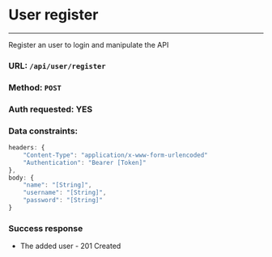 # User register
----

Register an user to login and manipulate the API

### URL: `/api/user/register`

### Method: `POST`

### Auth requested: YES

### Data constraints:

```javascript
headers: {
	"Content-Type": "application/x-www-form-urlencoded"
	"Authentication": "Bearer [Token]"
},
body: {
	"name": "[String]",
	"username": "[String]",
	"password": "[String]"
}
```

### Success response

* The added user - 201 Created